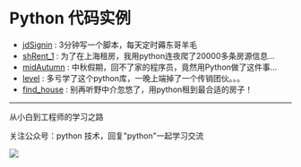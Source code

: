 # Python 代码实例

- [jdSignin](https://github.com/JustDoPython/python-examples/tree/master/wuya/jdSignin) : 3分钟写一个脚本，每天定时薅东哥羊毛
- [shRent_1](https://github.com/JustDoPython/python-examples/tree/master/wuya/shRent_1) : 为了在上海租房，我用python连夜爬了20000多条房源信息...
- [midAutumn](https://github.com/JustDoPython/python-examples/tree/master/wuya/midAutumn) : 中秋假期，回不了家的程序员，竟然用Python做了这件事...
- [level](https://github.com/JustDoPython/python-examples/tree/master/wuya/level) : 多亏学了这个python库，一晚上端掉了一个传销团伙。。。
- [find_house](https://github.com/JustDoPython/python-examples/tree/master/wuya/find_house) : 别再听野中介忽悠了，用python租到最合适的房子！

---

从小白到工程师的学习之路

关注公众号：python 技术，回复"python"一起学习交流

![](http://favorites.ren/assets/images/python.jpg)
